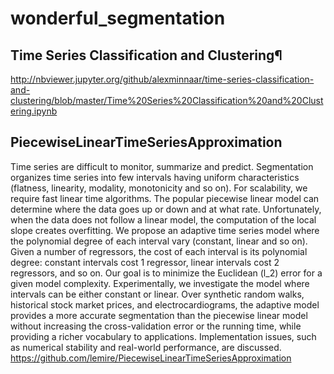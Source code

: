 # wonderful_segmentation

## Time Series Classification and Clustering¶


http://nbviewer.jupyter.org/github/alexminnaar/time-series-classification-and-clustering/blob/master/Time%20Series%20Classification%20and%20Clustering.ipynb


##  PiecewiseLinearTimeSeriesApproximation
Time series are difficult to monitor, summarize and predict. Segmentation organizes time series into few intervals having uniform characteristics (flatness, linearity, modality, monotonicity and so on). For scalability, we require fast linear time algorithms. The popular piecewise linear model can determine where the data goes up or down and at what rate. Unfortunately, when the data does not follow a linear model, the computation of the local slope creates overfitting. We propose an adaptive time series model where the polynomial degree of each interval vary (constant, linear and so on). Given a number of regressors, the cost of each interval is its polynomial degree: constant intervals cost 1 regressor, linear intervals cost 2 regressors, and so on. Our goal is to minimize the Euclidean (l_2) error for a given model complexity. Experimentally, we investigate the model where intervals can be either constant or linear. Over synthetic random walks, historical stock market prices, and electrocardiograms, the adaptive model provides a more accurate segmentation than the piecewise linear model without increasing the cross-validation error or the running time, while providing a richer vocabulary to applications. Implementation issues, such as numerical stability and real-world performance, are discussed.
https://github.com/lemire/PiecewiseLinearTimeSeriesApproximation
